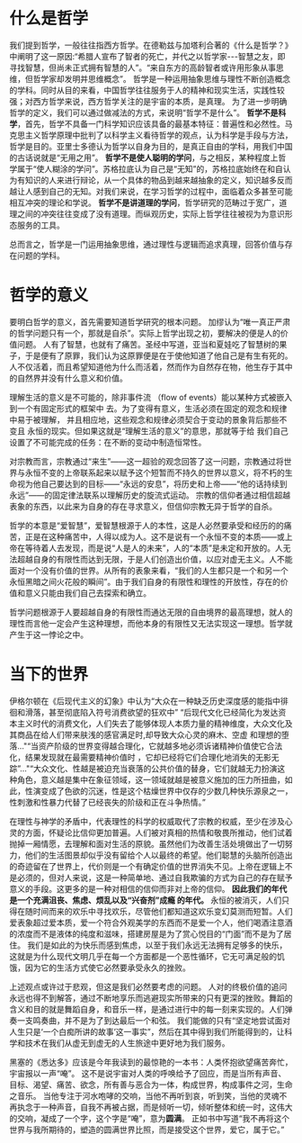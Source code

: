 # 什么是哲学
我们提到哲学，一般往往指西方哲学。在德勒兹与加塔利合著的《什么是哲学？》中阐明了这一原因:“希腊人宣布了智者的死亡，并代之以哲学家---智慧之友，即寻找智慧，但尚未正式拥有智慧的人”。“来自东方的高龄智者或许用形象从事思维，但哲学家却发明并思维概念”。
哲学是一种运用抽象思维与理性不断创造概念的学科。同时从目的来看，中国哲学往往服务于人的精神和现实生活，实践性较强；对西方哲学来说，西方哲学关注的是宇宙的本质，是真理。
为了进一步明确哲学的定义，我们可以通过做减法的方式，来说明“哲学不是什么”。
**哲学不是科学**，首先，哲学不具备一门科学知识应该具备的最基本特征：普遍性和必然性。马克思主义哲学原理中批判了以科学主义看待哲学的观点，认为科学是手段与方法，哲学是目的。亚里士多德认为哲学以自身为目的，是真正自由的学科，用我们中国的古话说就是“无用之用”。
**哲学不是使人聪明的学问**，与之相反，某种程度上哲学属于“使人糊涂的学问”。苏格拉底认为自己是“无知”的，苏格拉底始终在和自认为有知识的人来进行辩论，从一个具体的物品到越来越抽象的定义，知识越多反而越让人感到自己的无知。对我们来说，在学习哲学的过程中，面临着众多甚至可能相互冲突的理论和学说。
**哲学不是讲道理的学问**，哲学研究的范畴过于宽广，道理之间的冲突往往变成了没有道理。而纵观历史，实际上哲学往往被视为为意识形态服务的工具。

总而言之，哲学是一门运用抽象思维，通过理性与逻辑而追求真理，回答价值与存在问题的学科。

# 哲学的意义
要明白哲学的意义，首先需要知道哲学研究的根本问题。
加缪认为“唯一真正严肃的哲学问题只有一个，那就是自杀”。实际上哲学出现之初，要解决的便是人的价值问题。
人有了智慧，也就有了痛苦。圣经中写道，亚当和夏娃吃了智慧树的果子，于是便有了原罪，我们认为这原罪便是在于使他知道了他自己是有生有死的。人不仅活着，而且希望知道他为什么而活着，然而作为自然存在物，他生存于其中的自然界并没有什么意义和价值。

理解生活的意义是不可能的，除⾮事件流 （flow of events）能以某种⽅式被嵌⼊到⼀个有固定形式的框架中 去。为了变得有意义，⽣活必须在固定的观念和规律中易于被理解， 并且相应地，这些观念和规律必须契合于变动的景象背后那些不变且 永恒的现实。但如果这就是“理解⽣活的意义”的意思，那就等于给 我们⾃⼰设置了不可能完成的任务：在不断的变动中制造恒常性。

对宗教而言，宗教通过“来生”——这一超验的观念回答了这一问题，宗教通过将世界与永恒不变的上帝联系起来以赋予这个短暂而不持久的世界以意义，将不朽的生命视为他自己要达到的目标——“永远的安息”，将历史和上帝——“他的话持续到永远”——的固定律法联系以理解历史的旋流式运动。
宗教的信仰者通过相信超越表象的东西，以此来为自身的存在寻求意义，但信仰宗教无异于哲学的自杀。

哲学的本意是“爱智慧”，爱智慧根源于人的本性，这是人必然要承受和经历的的痛苦，正是在这种痛苦中，人得以成为人。这不是说有一个永恒不变的本质——或上帝在等待着人去发现，而是说“人是人的未来”，人的“本质”是未定和开放的。人无法超越自身的有限性而达到无限，于是人们创造出价值，以应对虚无主义。人不能面对一个没有价值的世界。从所有的表象来看，“我们的人生都只是一个和另一个永恒黑暗之间火花般的瞬间”。由于我们自身的有限性和理性的开放性，存在的价值和意义只能由我们自己去探索和确立。

哲学问题根源于人要超越自身的有限性而通达无限的自由境界的最高理想，就人的理性而言他一定会产生这种理想，而他本身的有限性又无法实现这一理想。哲学就产生于这一悖论之中。
# 当下的世界
伊格尔顿在《后现代主义的幻象》中认为“大众在一种缺乏历史深度感的能指中徘徊和滑落，甚至彻底陷入符号消费欲望的狂欢中” “后现代文化已经简化为发达资本主义时代的消费文化，人们失去了能够体现人本质力量的精神维度，大众文化及其商品在给人们带来肤浅的感官满足时,却导致大众心灵的麻木、空虚 和理想的堕落..."“当资产阶级的世界变得越合理化，它就越多地必须诉诸精神价值使它合法化，结果发现就在最需要精神价值时 ，它却已经将它们合理化地消失的无影无踪”..."“大众文化、性越是被迫充当衰落的公共价值的替身，它们就越无力扮演这种角色，意义越是集中在象征领域，这一领域就越是被意义施加的压力所扭曲，如此，性演变成了色欲的沉迷，性是这个枯燥世界中仅存的少数几种快乐源泉之一，性刺激和性暴力代替了已经丧失的阶级和正在斗争热情。”

在理性与神学的矛盾中，代表理性的科学的权威取代了宗教的权威，至少在涉及心灵的方面，怀疑论比信仰更加普遍。人们被对真相的热情和敬畏所推动，他们试着抛掉一厢情愿，去理解和面对生活的原貌。虽然他们为改善生活处境做出了一切努力，他们的生活图景却似乎没有留给个人以最终的希望。他们聪慧的头脑所创造出的奇迹留在了世界上，代价则是一个有确定价值的世界消失不见。上帝在逻辑上不是必须的，但对人来说，这是一种简单地、通过自我欺骗的方式为自己的存在赋予意义的手段。这更多的是一种对相信的信仰而非对上帝的信仰。
**因此我们的年代是⼀个充满沮丧、焦虑、烦乱以及“兴奋剂”成瘾 的年代。**
永恒的被消灭，人们只得在随时间而来的欢乐中寻找欢乐，尽管他们都知道这欢乐变幻莫测而短暂。人们爱表象超过爱本质，爱一个符合外观美学的东西而不是爱一个人，他们喝酒注意酒的浓度而不是液体的纯度和滋味，搭建房屋是为了赏心悦目的“门面”而不是为了居住。
我们是如此的为快乐而感到焦虑，以至于我们永远无法拥有足够多的快乐，这就是为什么现代文明几乎在每一个方面都是一个恶性循环，它无可满足般的饥饿，因为它的生活方式使它必然要承受永久的挫败。

上述观点或许过于悲观，但这是我们必然要考虑的问题。
人对的终极价值的追问永远也得不到解答，通过不断地享乐而逃避现实所带来的只有更深的挫败。舞蹈的含义和目的就是舞蹈自身，和音乐一样，是通过进行中的每一刻来实现的。人们弹奏一支鸣奏曲，并不是为了到达最后一个和弦。
我们能做的只有“坚定地尝试面对人生只是‘一个白痴所讲的故事’这一事实”，然后在其中得到我们所能得到的，让科学和技术在我们从虚无到虚无的人生旅途中更好地为我们服务。

黑塞的《悉达多》应该是今年我读到的最惊艳的一本书：人类怀抱欲望痛苦奔忙，宇宙报以一声“唵”。
这不是说宇宙对人类的呼唤给予了回应，而是当所有声音、目标、渴望、痛苦、欲念，所有善与恶合为一体，构成世界，构成事件之河，生命之音乐。 当他专注于河水咆哮的交响，当他不再听到哀，听到笑，当他的灵魂不再执念于一种声音，自我不再被占据，而是倾听一切，倾听整体和统一时，这伟大的交响，凝成了一个字，这个字是“唵”，意为**圆满**。
正如书中写道“我不再将这个世界与我所期待的，塑造的圆满世界比照，而是接受这个世界，爱它，属于它。”